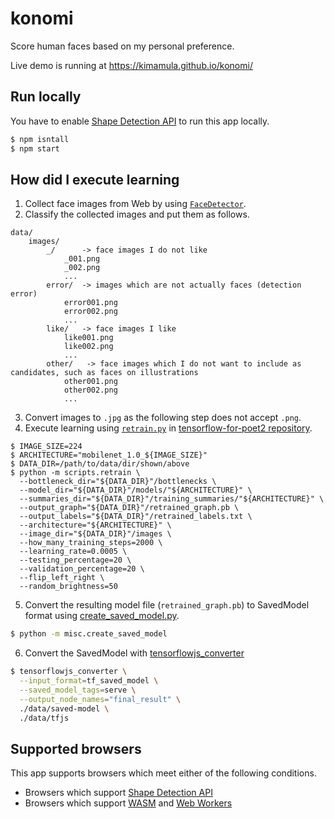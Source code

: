 # konomi
Score human faces based on my personal preference.

Live demo is running at https://kimamula.github.io/konomi/

## Run locally

You have to enable [Shape Detection API](https://www.chromestatus.com/feature/4757990523535360) to run this app locally.

```sh
$ npm isntall
$ npm start
```

## How did I execute learning

1. Collect face images from Web by using [`FaceDetector`](https://wicg.github.io/shape-detection-api/#face-detection-api).
1. Classify the collected images and put them as follows.

```
data/
    images/
        _/      -> face images I do not like
            _001.png
            _002.png
            ...
        error/  -> images which are not actually faces (detection error)
            error001.png
            error002.png
            ...
        like/   -> face images I like
            like001.png
            like002.png
            ...
        other/   -> face images which I do not want to include as candidates, such as faces on illustrations
            other001.png
            other002.png
            ...
```

3. Convert images to `.jpg` as the following step does not accept `.png`.
1. Execute learning using [`retrain.py`](https://github.com/googlecodelabs/tensorflow-for-poets-2/blob/master/scripts/retrain.py) in [tensorflow-for-poet2 repository](https://github.com/googlecodelabs/tensorflow-for-poets-2). 

```
$ IMAGE_SIZE=224
$ ARCHITECTURE="mobilenet_1.0_${IMAGE_SIZE}"
$ DATA_DIR=/path/to/data/dir/shown/above
$ python -m scripts.retrain \
  --bottleneck_dir="${DATA_DIR}"/bottlenecks \
  --model_dir="${DATA_DIR}"/models/"${ARCHITECTURE}" \
  --summaries_dir="${DATA_DIR}"/training_summaries/"${ARCHITECTURE}" \
  --output_graph="${DATA_DIR}"/retrained_graph.pb \
  --output_labels="${DATA_DIR}"/retrained_labels.txt \
  --architecture="${ARCHITECTURE}" \
  --image_dir="${DATA_DIR}"/images \
  --how_many_training_steps=2000 \
  --learning_rate=0.0005 \
  --testing_percentage=20 \
  --validation_percentage=20 \
  --flip_left_right \
  --random_brightness=50
```

5. Convert the resulting model file (`retrained_graph.pb`) to SavedModel format using [create_saved_model.py](misc/create_saved_model.py).

```sh
$ python -m misc.create_saved_model
```

6. Convert the SavedModel with [tensorflowjs_converter](https://github.com/tensorflow/tfjs-converter/)

```sh
$ tensorflowjs_converter \
  --input_format=tf_saved_model \
  --saved_model_tags=serve \
  --output_node_names="final_result" \
  ./data/saved-model \
  ./data/tfjs
```

## Supported browsers

This app supports browsers which meet either of the following conditions.

- Browsers which support [Shape Detection API](https://www.chromestatus.com/feature/4757990523535360)
- Browsers which support [WASM](https://caniuse.com/#search=webassembly) and [Web Workers](https://caniuse.com/#search=webworkers)
